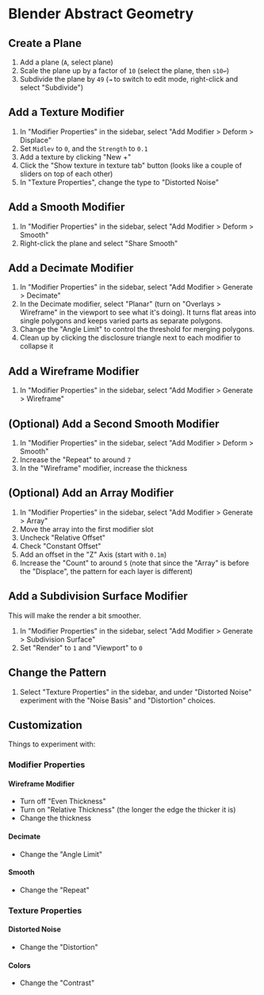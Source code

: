 # Blender Abstract Geometry

## Create a Plane

1. Add a plane (`A`, select plane)
2. Scale the plane up by a factor of `10` (select the plane, then `s10↩`)
3. Subdivide the plane by `49` (`⇥` to switch to edit mode, right-click and select "Subdivide")

## Add a Texture Modifier

1. In "Modifier Properties" in the sidebar, select "Add Modifier > Deform > Displace"
2. Set `Midlev` to `0`, and the `Strength` to `0.1`
3. Add a texture by clicking "New +"
4. Click the "Show texture in texture tab" button (looks like a couple of sliders on top of each other)
5. In "Texture Properties", change the type to "Distorted Noise"

## Add a Smooth Modifier

1. In "Modifier Properties" in the sidebar, select "Add Modifier > Deform > Smooth"
2. Right-click the plane and select "Share Smooth"

## Add a Decimate Modifier

1. In "Modifier Properties" in the sidebar, select "Add Modifier > Generate > Decimate"
2. In the Decimate modifier, select "Planar" (turn on "Overlays > Wireframe" in the viewport to see what it's doing). It turns flat areas into single polygons and keeps varied parts as separate polygons.
3. Change the "Angle Limit" to control the threshold for merging polygons.
4. Clean up by clicking the disclosure triangle next to each modifier to collapse it

## Add a Wireframe Modifier

1. In "Modifier Properties" in the sidebar, select "Add Modifier > Generate > Wireframe"

## (Optional) Add a Second Smooth Modifier

1. In "Modifier Properties" in the sidebar, select "Add Modifier > Deform > Smooth"
2. Increase the "Repeat" to around `7`
3. In the "Wireframe" modifier, increase the thickness

## (Optional) Add an Array Modifier

1. In "Modifier Properties" in the sidebar, select "Add Modifier > Generate > Array"
2. Move the array into the first modifier slot
3. Uncheck "Relative Offset"
4. Check "Constant Offset"
5. Add an offset in the "Z" Axis (start with `0.1m`)
6. Increase the "Count" to around `5` (note that since the "Array" is before the "Displace", the pattern for each layer is different)

## Add a Subdivision Surface Modifier

This will make the render a bit smoother.

1. In "Modifier Properties" in the sidebar, select "Add Modifier > Generate > Subdivision Surface"
2. Set "Render" to `1` and "Viewport" to `0`

## Change the Pattern

1. Select "Texture Properties" in the sidebar, and under "Distorted Noise" experiment with the "Noise Basis" and "Distortion" choices.

## Customization

Things to experiment with:

### Modifier Properties

#### Wireframe Modifier

- Turn off "Even Thickness"
- Turn on "Relative Thickness" (the longer the edge the thicker it is)
- Change the thickness

#### Decimate

- Change the "Angle Limit"

#### Smooth

- Change the "Repeat"

### Texture Properties

#### Distorted Noise

- Change the "Distortion"

#### Colors

- Change the "Contrast"